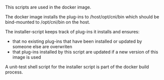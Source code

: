 This scripts are used in the docker image.

The docker image installs the plug-ins to /host/opt/cni/bin which should be bind-mounted to /opt/cni/bin on the host.

The installer-script keeps track of plug-ins it installs and ensures:
- that no existing plug-ins that have been installed or updated by someone else are overwriten
- that plug-ins installed by this script are updated if a new version of this image is used

A unit-test shell script for the installer script is part of the docker build process.
